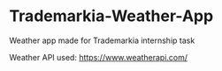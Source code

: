 # Trademarkia-Weather-App
Weather app made for Trademarkia internship task

Weather API used: https://www.weatherapi.com/